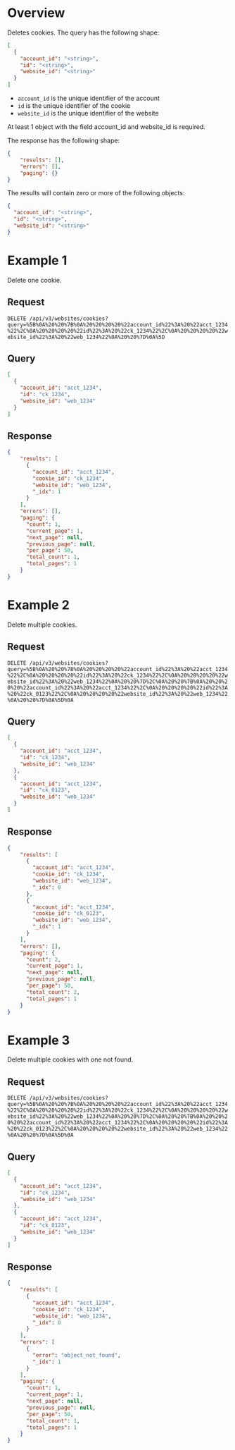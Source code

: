 # Overview

Deletes cookies. The query has the following shape:

```json
[
  {
    "account_id": "<string>",
    "id": "<string>",
    "website_id": "<string>"
  }
]
```

- `account_id` is the unique identifier of the account
- `id` is the unique identifier of the cookie
- `website_id` is the unique identifier of the website

At least 1 object with the field account_id and website_id is required.

The response has the following shape:

```json
{
	"results": [],
	"errors": [],
	"paging": {}
}
```

The results will contain zero or more of the following objects:

```json
{
  "account_id": "<string>",
  "id": "<string>",
  "website_id": "<string>"
}
```

# Example 1

Delete one cookie.

## Request

`DELETE /api/v3/websites/cookies?query=%5B%0A%20%20%7B%0A%20%20%20%20%22account_id%22%3A%20%22acct_1234%22%2C%0A%20%20%20%20%22id%22%3A%20%22ck_1234%22%2C%0A%20%20%20%20%22website_id%22%3A%20%22web_1234%22%0A%20%20%7D%0A%5D`

## Query

```json
[
  {
    "account_id": "acct_1234",
    "id": "ck_1234",
    "website_id": "web_1234"
  }
]
```

## Response

```json
{
	"results": [
      {
        "account_id": "acct_1234",
        "cookie_id": "ck_1234",
        "website_id": "web_1234",
        "_idx": 1
      }    
    ],
	"errors": [],
	"paging": {
      "count": 1,
      "current_page": 1,
      "next_page": null,
      "previous_page": null,
      "per_page": 50,
      "total_count": 1,
      "total_pages": 1
    }
}
```

# Example 2

Delete multiple cookies.

## Request

`DELETE /api/v3/websites/cookies?query=%5B%0A%20%20%7B%0A%20%20%20%20%22account_id%22%3A%20%22acct_1234%22%2C%0A%20%20%20%20%22id%22%3A%20%22ck_1234%22%2C%0A%20%20%20%20%22website_id%22%3A%20%22web_1234%22%0A%20%20%7D%2C%0A%20%20%7B%0A%20%20%20%20%22account_id%22%3A%20%22acct_1234%22%2C%0A%20%20%20%20%22id%22%3A%20%22ck_0123%22%2C%0A%20%20%20%20%22website_id%22%3A%20%22web_1234%22%0A%20%20%7D%0A%5D%0A`

## Query

```json
[
  {
    "account_id": "acct_1234",
    "id": "ck_1234",
    "website_id": "web_1234"
  },
  {
    "account_id": "acct_1234",
    "id": "ck_0123",
    "website_id": "web_1234"
  }
]
```

## Response

```json
{
	"results": [
      {
        "account_id": "acct_1234",
        "cookie_id": "ck_1234",
        "website_id": "web_1234",
        "_idx": 0
      },    
      {
        "account_id": "acct_1234",
        "cookie_id": "ck_0123",
        "website_id": "web_1234",
        "_idx": 1
      }    
    ],
	"errors": [],
	"paging": {
      "count": 2,
      "current_page": 1,
      "next_page": null,
      "previous_page": null,
      "per_page": 50,
      "total_count": 2,
      "total_pages": 1
    }
}
```

# Example 3

Delete multiple cookies with one not found.

## Request

`DELETE /api/v3/websites/cookies?query=%5B%0A%20%20%7B%0A%20%20%20%20%22account_id%22%3A%20%22acct_1234%22%2C%0A%20%20%20%20%22id%22%3A%20%22ck_1234%22%2C%0A%20%20%20%20%22website_id%22%3A%20%22web_1234%22%0A%20%20%7D%2C%0A%20%20%7B%0A%20%20%20%20%22account_id%22%3A%20%22acct_1234%22%2C%0A%20%20%20%20%22id%22%3A%20%22ck_0123%22%2C%0A%20%20%20%20%22website_id%22%3A%20%22web_1234%22%0A%20%20%7D%0A%5D%0A`

## Query

```json
[
  {
    "account_id": "acct_1234",
    "id": "ck_1234",
    "website_id": "web_1234"
  },
  {
    "account_id": "acct_1234",
    "id": "ck_0123",
    "website_id": "web_1234"
  }
]
```

## Response

```json
{
	"results": [
      {
        "account_id": "acct_1234",
        "cookie_id": "ck_1234",
        "website_id": "web_1234",
        "_idx": 0
      }    
    ],
	"errors": [
      {
        "error": "object_not_found",
        "_idx": 1
      }
    ],
	"paging": {
      "count": 1,
      "current_page": 1,
      "next_page": null,
      "previous_page": null,
      "per_page": 50,
      "total_count": 1,
      "total_pages": 1
    }
}
```
